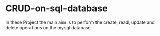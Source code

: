 # CRUD-on-sql-database
In these Project the main aim is to perform the create, read, update and delete operations on the mysql database 
